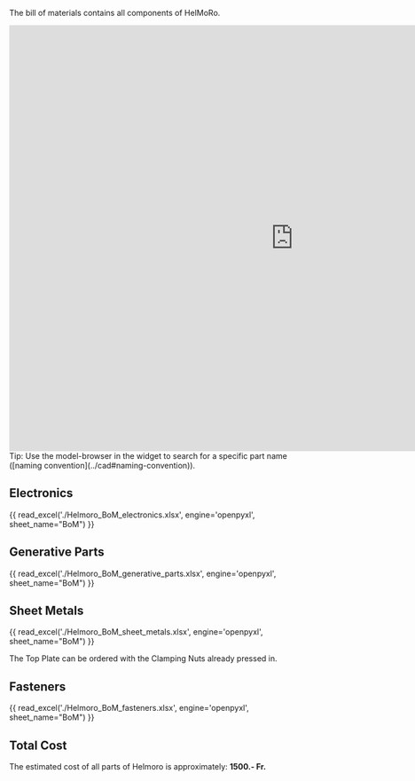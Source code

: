 The bill of materials contains all components of HelMoRo. 


<iframe src="https://helbling1.autodesk360.com/shares/public/SHd38bfQT1fb47330c991becce5c90f0ce5e?mode=embed" width="1024" height="768" allowfullscreen="true" webkitallowfullscreen="true" mozallowfullscreen="true"  frameborder="0"></iframe>
Tip: Use the model-browser in the widget to search for a specific part name ([naming convention](../cad#naming-convention)).

## Electronics

{{ read_excel('./Helmoro_BoM_electronics.xlsx', engine='openpyxl', sheet_name="BoM") }}

## Generative Parts

{{ read_excel('./Helmoro_BoM_generative_parts.xlsx', engine='openpyxl', sheet_name="BoM") }}

## Sheet Metals

{{ read_excel('./Helmoro_BoM_sheet_metals.xlsx', engine='openpyxl', sheet_name="BoM") }}

The Top Plate can be ordered with the Clamping Nuts already pressed in.

## Fasteners

{{ read_excel('./Helmoro_BoM_fasteners.xlsx', engine='openpyxl', sheet_name="BoM") }}


## Total Cost
The estimated cost of all parts of Helmoro is approximately: **1500.- Fr.**


